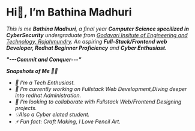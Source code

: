 # Hi👋, I’m Bathina Madhuri
 
*This is me **Bathina Madhuri**, a final year **Computer Science specilized in CyberSecurity** undergraduate from [Godavari Insitute of Engineering and Technology, Rajahmundry](https://giet.ac.in/). An aspiring **Full-Stack/Frontend web Developer, Redhat Beginner Proficiency**  and **Cyber Enthusiast.***
 
  ***"---Commit and Conquer---"***

***Snapshots of Me 👩‍💻***
- *👀 I’m a Tech Enthusiast.*
- *🔭 I’m currently working on Fullstack Web Development,Diving deeper into redhat Administration.*
- *👯 I’m looking to collaborate with Fullstack Web/Frontend Designing projects.*
- *💡Also a Cyber elated student.*
- *⚡ Fun fact: Craft Making, I Love Pencil Art.*

